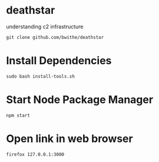 # deathstar
understanding c2 infrastructure

```git clone github.com/bwithe/deathstar```

# Install Dependencies

```sudo bash install-tools.sh```

# Start Node Package Manager

```npm start```

# Open link in web browser

```firefox 127.0.0.1:3000```
